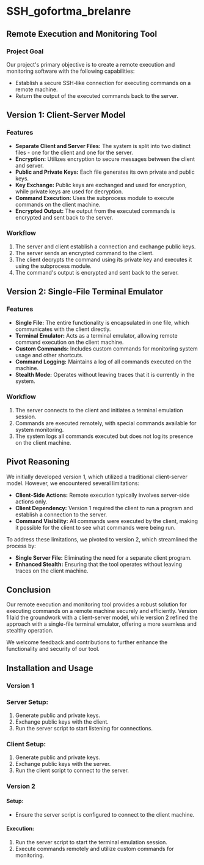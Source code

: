 # **SSH_gofortma_brelanre**

## **Remote Execution and Monitoring Tool**

### **Project Goal**

Our project's primary objective is to create a remote execution and monitoring software with the following capabilities:

- Establish a secure SSH-like connection for executing commands on a remote machine.
- Return the output of the executed commands back to the server.

## **Version 1: Client-Server Model**

### **Features**

- **Separate Client and Server Files:** The system is split into two distinct files - one for the client and one for the server.
- **Encryption:** Utilizes encryption to secure messages between the client and server.
- **Public and Private Keys:** Each file generates its own private and public keys.
- **Key Exchange:** Public keys are exchanged and used for encryption, while private keys are used for decryption.
- **Command Execution:** Uses the subprocess module to execute commands on the client machine.
- **Encrypted Output:** The output from the executed commands is encrypted and sent back to the server.

### **Workflow**

1. The server and client establish a connection and exchange public keys.
2. The server sends an encrypted command to the client.
3. The client decrypts the command using its private key and executes it using the subprocess module.
4. The command's output is encrypted and sent back to the server.

## **Version 2: Single-File Terminal Emulator**

### **Features**

- **Single File:** The entire functionality is encapsulated in one file, which communicates with the client directly.
- **Terminal Emulator:** Acts as a terminal emulator, allowing remote command execution on the client machine.
- **Custom Commands:** Includes custom commands for monitoring system usage and other shortcuts.
- **Command Logging:** Maintains a log of all commands executed on the machine.
- **Stealth Mode:** Operates without leaving traces that it is currently in the system.

### **Workflow**

1. The server connects to the client and initiates a terminal emulation session.
2. Commands are executed remotely, with special commands available for system monitoring.
3. The system logs all commands executed but does not log its presence on the client machine.

## **Pivot Reasoning**

We initially developed version 1, which utilized a traditional client-server model. However, we encountered several limitations:

- **Client-Side Actions:** Remote execution typically involves server-side actions only.
- **Client Dependency:** Version 1 required the client to run a program and establish a connection to the server.
- **Command Visibility:** All commands were executed by the client, making it possible for the client to see what commands were being run.

To address these limitations, we pivoted to version 2, which streamlined the process by:

- **Single Server File:** Eliminating the need for a separate client program.
- **Enhanced Stealth:** Ensuring that the tool operates without leaving traces on the client machine.

## **Conclusion**

Our remote execution and monitoring tool provides a robust solution for executing commands on a remote machine securely and efficiently. Version 1 laid the groundwork with a client-server model, while version 2 refined the approach with a single-file terminal emulator, offering a more seamless and stealthy operation.

We welcome feedback and contributions to further enhance the functionality and security of our tool.

## **Installation and Usage**

### **Version 1**

### **Server Setup:**

1. Generate public and private keys.
2. Exchange public keys with the client.
3. Run the server script to start listening for connections.

### **Client Setup:**

1. Generate public and private keys.
2. Exchange public keys with the server.
3. Run the client script to connect to the server.

### **Version 2**

#### **Setup:**

- Ensure the server script is configured to connect to the client machine.

#### **Execution:**

1. Run the server script to start the terminal emulation session.
2. Execute commands remotely and utilize custom commands for monitoring.